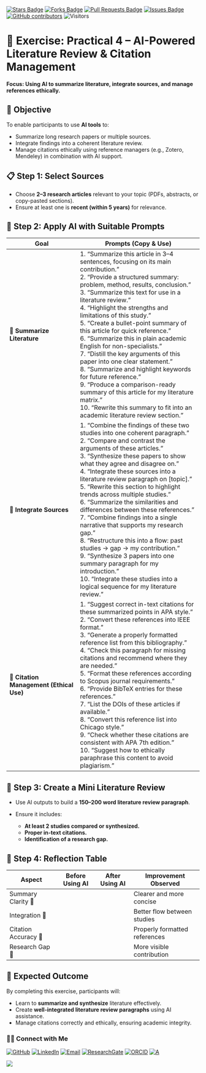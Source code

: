 <a href="https://github.com/drshahizan/short-course/stargazers"><img src="https://img.shields.io/github/stars/drshahizan/short-course" alt="Stars Badge"/></a>
<a href="https://github.com/drshahizan/short-course/network/members"><img src="https://img.shields.io/github/forks/drshahizan/short-course" alt="Forks Badge"/></a>
<a href="https://github.com/drshahizan/short-course/pulls"><img src="https://img.shields.io/github/issues-pr/drshahizan/short-course" alt="Pull Requests Badge"/></a>
<a href="https://github.com/drshahizan/short-course"><img src="https://img.shields.io/github/issues/drshahizan/short-course" alt="Issues Badge"/></a>
<a href="https://github.com/drshahizan/short-course/graphs/contributors"><img alt="GitHub contributors" src="https://img.shields.io/github/contributors/drshahizan/short-course?color=2b9348"></a>
![Visitors](https://api.visitorbadge.io/api/visitors?path=https%3A%2F%2Fgithub.com%2Fdrshahizan%2Fshort-course&labelColor=%23d9e3f0&countColor=%23697689&style=flat)

# 📝 **Exercise: Practical 4 – AI-Powered Literature Review & Citation Management**

**Focus: Using AI to summarize literature, integrate sources, and manage references ethically.**

## 🎯 **Objective**

To enable participants to use **AI tools** to:

* Summarize long research papers or multiple sources.
* Integrate findings into a coherent literature review.
* Manage citations ethically using reference managers (e.g., Zotero, Mendeley) in combination with AI support.

## 📋 **Step 1: Select Sources**

* Choose **2–3 research articles** relevant to your topic (PDFs, abstracts, or copy-pasted sections).
* Ensure at least one is **recent (within 5 years)** for relevance.

## 🤖 **Step 2: Apply AI with Suitable Prompts**

| **Goal**                                 | **Prompts (Copy & Use)** |
| ---------------------------------------- | ------------------------------------------------------------------------------------------------------------------------------------------------------------------------------------------------------------------------------------------------------------------------------------------------------------------------------------------------------------------------------------------------------------------------------------------------------------------------------------------------------------------------------------------------------------------------------------------------------------------------------------------------------------------------------------------------------------------------------------------------------------------------------------ |
| 📄 **Summarize Literature**              | 1. “Summarize this article in 3–4 sentences, focusing on its main contribution.”<br>2. “Provide a structured summary: problem, method, results, conclusion.”<br>3. “Summarize this text for use in a literature review.”<br>4. “Highlight the strengths and limitations of this study.”<br>5. “Create a bullet-point summary of this article for quick reference.”<br>6. “Summarize this in plain academic English for non-specialists.”<br>7. “Distill the key arguments of this paper into one clear statement.”<br>8. “Summarize and highlight keywords for future reference.”<br>9. “Produce a comparison-ready summary of this article for my literature matrix.”<br>10. “Rewrite this summary to fit into an academic literature review section.”                              |
| 🔗 **Integrate Sources**                 | 1. “Combine the findings of these two studies into one coherent paragraph.”<br>2. “Compare and contrast the arguments of these articles.”<br>3. “Synthesize these papers to show what they agree and disagree on.”<br>4. “Integrate these sources into a literature review paragraph on \[topic].”<br>5. “Rewrite this section to highlight trends across multiple studies.”<br>6. “Summarize the similarities and differences between these references.”<br>7. “Combine findings into a single narrative that supports my research gap.”<br>8. “Restructure this into a flow: past studies → gap → my contribution.”<br>9. “Synthesize 3 papers into one summary paragraph for my introduction.”<br>10. “Integrate these studies into a logical sequence for my literature review.” |
| 📑 **Citation Management (Ethical Use)** | 1. “Suggest correct in-text citations for these summarized points in APA style.”<br>2. “Convert these references into IEEE format.”<br>3. “Generate a properly formatted reference list from this bibliography.”<br>4. “Check this paragraph for missing citations and recommend where they are needed.”<br>5. “Format these references according to Scopus journal requirements.”<br>6. “Provide BibTeX entries for these references.”<br>7. “List the DOIs of these articles if available.”<br>8. “Convert this reference list into Chicago style.”<br>9. “Check whether these citations are consistent with APA 7th edition.”<br>10. “Suggest how to ethically paraphrase this content to avoid plagiarism.”                                                                      |

## 📝 **Step 3: Create a Mini Literature Review**

* Use AI outputs to build a **150–200 word literature review paragraph**.
* Ensure it includes:

  * **At least 2 studies compared or synthesized.**
  * **Proper in-text citations.**
  * **Identification of a research gap.**

## 🔎 **Step 4: Reflection Table**

| **Aspect**           | **Before Using AI** | **After Using AI** | **Improvement Observed**      |
| -------------------- | ------------------- | ------------------ | ----------------------------- |
| Summary Clarity 📄   |                     |                    | Clearer and more concise      |
| Integration 🔗       |                     |                    | Better flow between studies   |
| Citation Accuracy 📑 |                     |                    | Properly formatted references |
| Research Gap 🎯      |                     |                    | More visible contribution     |

## 🎯 **Expected Outcome**

By completing this exercise, participants will:

* Learn to **summarize and synthesize** literature effectively.
* Create **well-integrated literature review paragraphs** using AI assistance.
* Manage citations correctly and ethically, ensuring academic integrity.

### 🙌🏻 Connect with Me
<p align="left">
    <a href="https://github.com/drshahizan" target="_blank"><img alt="GitHub" src="https://img.shields.io/badge/-@drshahizan-181717?style=flat-square&logo=GitHub&logoColor=white"></a>
    <a href="https://www.linkedin.com/in/drshahizan" target="_blank"><img alt="LinkedIn" src="https://img.shields.io/badge/-drshahizan-blue?style=flat-square&logo=Linkedin&logoColor=white&link=https://www.linkedin.com/in/drshahizan/"></a>
    <a href="mailto:shahizan@utm.my" target="_blank"><img alt="Email" src="https://img.shields.io/badge/-shahizan@utm.my-c14438?style=flat-square&logo=Gmail&logoColor=white&link=mailto:shahizan@utm.my.com"></a>
    <a href="https://www.researchgate.net/profile/Mohd-Othman-28" target="_blank"><img alt="ResearchGate" src="https://img.shields.io/badge/-ResearchGate-00CCBB?style=flat-square&logo=ResearchGate&logoColor=white"></a>
    <a href="https://orcid.org/0000-0003-4261-1873" target="_blank"><img alt="ORCID" src="https://img.shields.io/badge/-ORCID-A6CE39?style=flat-square&logo=ORCID&logoColor=white"></a> 
 <a href="https://visitorbadge.io/status?path=https%3A%2F%2Fgithub.com%2Fdrshahizan" target="_blank"><img alt="A" src="https://api.visitorbadge.io/api/visitors?path=https%3A%2F%2Fgithub.com%2Fdrshahizan&labelColor=%23697689&countColor=%23555555&style=plastic"></a>
 
![](https://hit.yhype.me/github/profile?user_id=81284918)
</p>

